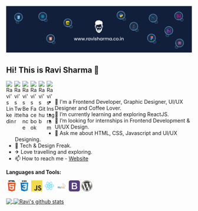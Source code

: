 ## [![Ravi Sharma's header](https://github.com/ravigithub19/ravigithub19/blob/main/img/Desktop%20-%201%20(11).png)](https://ravisharma.co.in)

## Hi! This is Ravi Sharma 👋
<a href="https://www.linkedin.com/in/ravisharma18">
  <img align="left" alt="Ravi's Linkedin" width="22px" src="https://cdn.jsdelivr.net/npm/simple-icons@v3/icons/linkedin.svg" />
</a>

<a href="https://www.twitter.com/in/RaviSha19828890">
  <img align="left" alt="Ravi's Twitter" width="22px" src="https://cdn.jsdelivr.net/npm/simple-icons@v3/icons/twitter.svg" />
</a>

<a href="https://www.behance.net/ravikumar93">
  <img align="left" alt="Ravi's Behance" width="22px" src="https://cdn.jsdelivr.net/npm/simple-icons@v3/icons/behance.svg" />
</a>

<a href="https://www.facebook.com/profile.php?id=100005406161244">
  <img align="left" alt="Ravi's Facebook" width="22px" src="https://cdn.jsdelivr.net/npm/simple-icons@v3/icons/facebook.svg" />
  </a>
  
  <a href="https://github.com/ravigithub19">
  <img align="left" alt="Ravi's Github" width="22px" src="https://cdn.jsdelivr.net/npm/simple-icons@v3/icons/github.svg" />
</a>

<a href="https://www.instagram.com/_imravisharma">
  <img align="left" alt="Ravi's Instagram" width="22px" src="https://cdn.jsdelivr.net/npm/simple-icons@v3/icons/instagram.svg" />
</a>
  
  <br/>
<br/>


- 🔭 I'm a Frontend Developer, Graphic Designer, UI/UX Designer and Coffee Lover.
- 🌱 I’m currently learning and exploring ReactJS.
- 🤔 I’m looking for internships in Frontend Development & UI/UX Design.
- 💬 Ask me about HTML, CSS, Javascript and UI/UX Designing.
- 💨 Tech & Design Freak.
- ✈  Love travelling and exploring.
- 📫 How to reach me - [Website](https://ravisharma.co.in)


**Languages and Tools:**  

<code><img height="30" src="https://raw.githubusercontent.com/github/explore/80688e429a7d4ef2fca1e82350fe8e3517d3494d/topics/html/html.png"></code>
<code><img height="30" src="https://raw.githubusercontent.com/github/explore/80688e429a7d4ef2fca1e82350fe8e3517d3494d/topics/css/css.png"></code>
<code><img height="30" src="https://raw.githubusercontent.com/github/explore/80688e429a7d4ef2fca1e82350fe8e3517d3494d/topics/javascript/javascript.png"></code>
<code><img height="30" src="https://raw.githubusercontent.com/github/explore/80688e429a7d4ef2fca1e82350fe8e3517d3494d/topics/react/react.png"></code>
<code><img height="30" src="https://raw.githubusercontent.com/github/explore/80688e429a7d4ef2fca1e82350fe8e3517d3494d/topics/mysql/mysql.png"></code>
<code><img height="30" src="https://raw.githubusercontent.com/github/explore/80688e429a7d4ef2fca1e82350fe8e3517d3494d/topics/bootstrap/bootstrap.png"></code>
<code><img height="30" src="https://raw.githubusercontent.com/github/explore/80688e429a7d4ef2fca1e82350fe8e3517d3494d/topics/wordpress/wordpress.png"></code>

<a href="https://github.com/ravigithub19">
  <img align="center" src="https://github-readme-stats.vercel.app/api/top-langs/?username=ravigithub19&theme=dracula&line_langs_below=1" />
</a>
<a href="https://github.com/ravigithub19">
 <img align="center" src="https://github-readme-stats.vercel.app/api?username=ravigithub19&show_icons=true&theme=dracula&line_height=27" alt="Ravi's github stats"/>
</a>

